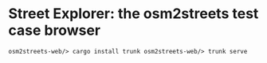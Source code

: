 # Street Explorer: the osm2streets test case browser

`osm2streets-web/> cargo install trunk
osm2streets-web/> trunk serve`
